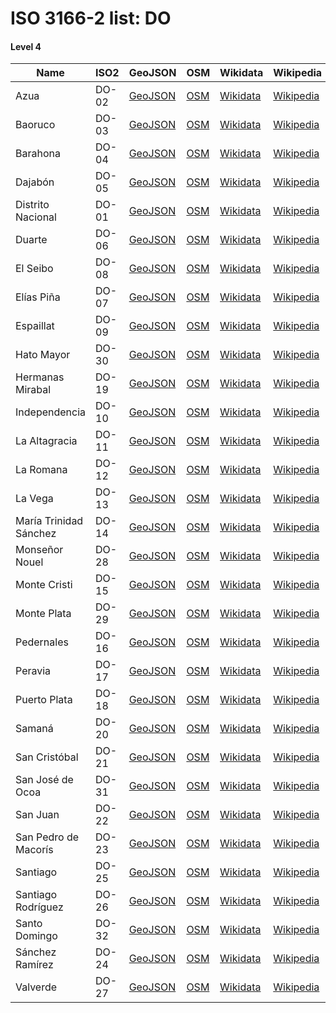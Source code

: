 # ISO 3166-2 list: DO


#### Level 4
Name | ISO2 | GeoJSON | OSM | Wikidata | Wikipedia | population 
--- | --- | --- | --- | --- | --- | --: 
Azua | DO-02 | [GeoJSON](../../export/geojson/q8/iso2/DO/DO-02.geojson) | [OSM](https://www.openstreetmap.org/relation/3421245) | [Wikidata](https://www.wikidata.org/wiki/Q794239) | [Wikipedia](http://en.wikipedia.org/wiki/es%3AAzua) | 
Baoruco | DO-03 | [GeoJSON](../../export/geojson/q8/iso2/DO/DO-03.geojson) | [OSM](https://www.openstreetmap.org/relation/3420663) | [Wikidata](https://www.wikidata.org/wiki/Q807079) | [Wikipedia](http://en.wikipedia.org/wiki/es%3ABahoruco) | 
Barahona | DO-04 | [GeoJSON](../../export/geojson/q8/iso2/DO/DO-04.geojson) | [OSM](https://www.openstreetmap.org/relation/7124584) | [Wikidata](https://www.wikidata.org/wiki/Q1137551) | [Wikipedia](http://en.wikipedia.org/wiki/es%3ABarahona%20%28Rep%C3%BAblica%20Dominicana%29) | 
Dajabón | DO-05 | [GeoJSON](../../export/geojson/q8/iso2/DO/DO-05.geojson) | [OSM](https://www.openstreetmap.org/relation/3412367) | [Wikidata](https://www.wikidata.org/wiki/Q1138575) | [Wikipedia](http://en.wikipedia.org/wiki/es%3AProvincia%20de%20Dajab%C3%B3n) | 
Distrito Nacional | DO-01 | [GeoJSON](../../export/geojson/q8/iso2/DO/DO-01.geojson) | [OSM](https://www.openstreetmap.org/relation/53161) | [Wikidata](https://www.wikidata.org/wiki/Q2499228) | [Wikipedia](http://en.wikipedia.org/wiki/es%3ADistrito%20Nacional) | 
Duarte | DO-06 | [GeoJSON](../../export/geojson/q8/iso2/DO/DO-06.geojson) | [OSM](https://www.openstreetmap.org/relation/3420664) | [Wikidata](https://www.wikidata.org/wiki/Q1262745) | [Wikipedia](http://en.wikipedia.org/wiki/es%3ADuarte%20%28provincia%29) | 
El Seibo | DO-08 | [GeoJSON](../../export/geojson/q8/iso2/DO/DO-08.geojson) | [OSM](https://www.openstreetmap.org/relation/3422238) | [Wikidata](https://www.wikidata.org/wiki/Q1774831) | [Wikipedia](http://en.wikipedia.org/wiki/es%3AEl%20Seibo) | 
Elías Piña | DO-07 | [GeoJSON](../../export/geojson/q8/iso2/DO/DO-07.geojson) | [OSM](https://www.openstreetmap.org/relation/3420312) | [Wikidata](https://www.wikidata.org/wiki/Q1137545) | [Wikipedia](http://en.wikipedia.org/wiki/es%3AEl%C3%ADas%20Pi%C3%B1a) | 
Espaillat | DO-09 | [GeoJSON](../../export/geojson/q8/iso2/DO/DO-09.geojson) | [OSM](https://www.openstreetmap.org/relation/3412918) | [Wikidata](https://www.wikidata.org/wiki/Q530231) | [Wikipedia](http://en.wikipedia.org/wiki/es%3AEspaillat) | 
Hato Mayor | DO-30 | [GeoJSON](../../export/geojson/q8/iso2/DO/DO-30.geojson) | [OSM](https://www.openstreetmap.org/relation/3422239) | [Wikidata](https://www.wikidata.org/wiki/Q937217) | [Wikipedia](http://en.wikipedia.org/wiki/es%3AHato%20Mayor) | 
Hermanas Mirabal | DO-19 | [GeoJSON](../../export/geojson/q8/iso2/DO/DO-19.geojson) | [OSM](https://www.openstreetmap.org/relation/3420313) | [Wikidata](https://www.wikidata.org/wiki/Q549386) | [Wikipedia](http://en.wikipedia.org/wiki/es%3AHermanas%20Mirabal%20%28provincia%29) | 
Independencia | DO-10 | [GeoJSON](../../export/geojson/q8/iso2/DO/DO-10.geojson) | [OSM](https://www.openstreetmap.org/relation/3420665) | [Wikidata](https://www.wikidata.org/wiki/Q1424401) | [Wikipedia](http://en.wikipedia.org/wiki/es%3AIndependencia%20%28Rep%C3%BAblica%20Dominicana%29) | 
La Altagracia | DO-11 | [GeoJSON](../../export/geojson/q8/iso2/DO/DO-11.geojson) | [OSM](https://www.openstreetmap.org/relation/3422240) | [Wikidata](https://www.wikidata.org/wiki/Q1323353) | [Wikipedia](http://en.wikipedia.org/wiki/es%3ALa%20Altagracia) | 
La Romana | DO-12 | [GeoJSON](../../export/geojson/q8/iso2/DO/DO-12.geojson) | [OSM](https://www.openstreetmap.org/relation/3422258) | [Wikidata](https://www.wikidata.org/wiki/Q1140742) | [Wikipedia](http://en.wikipedia.org/wiki/es%3ALa%20Romana%20%28provincia%29) | 
La Vega | DO-13 | [GeoJSON](../../export/geojson/q8/iso2/DO/DO-13.geojson) | [OSM](https://www.openstreetmap.org/relation/3420314) | [Wikidata](https://www.wikidata.org/wiki/Q594405) | [Wikipedia](http://en.wikipedia.org/wiki/es%3ALa%20Vega%20%28Rep%C3%BAblica%20Dominicana%29) | 
María Trinidad Sánchez | DO-14 | [GeoJSON](../../export/geojson/q8/iso2/DO/DO-14.geojson) | [OSM](https://www.openstreetmap.org/relation/3422241) | [Wikidata](https://www.wikidata.org/wiki/Q1949656) | [Wikipedia](http://en.wikipedia.org/wiki/es%3AMar%C3%ADa%20Trinidad%20S%C3%A1nchez%20%28provincia%29) | 
Monseñor Nouel | DO-28 | [GeoJSON](../../export/geojson/q8/iso2/DO/DO-28.geojson) | [OSM](https://www.openstreetmap.org/relation/3420315) | [Wikidata](https://www.wikidata.org/wiki/Q1295496) | [Wikipedia](http://en.wikipedia.org/wiki/es%3AMonse%C3%B1or%20Nouel%20%28provincia%29) | 
Monte Cristi | DO-15 | [GeoJSON](../../export/geojson/q8/iso2/DO/DO-15.geojson) | [OSM](https://www.openstreetmap.org/relation/3411021) | [Wikidata](https://www.wikidata.org/wiki/Q592624) | [Wikipedia](http://en.wikipedia.org/wiki/es%3AMonte%20Cristi%20%28provincia%29) | 
Monte Plata | DO-29 | [GeoJSON](../../export/geojson/q8/iso2/DO/DO-29.geojson) | [OSM](https://www.openstreetmap.org/relation/3420529) | [Wikidata](https://www.wikidata.org/wiki/Q1772745) | [Wikipedia](http://en.wikipedia.org/wiki/es%3AMonte%20Plata) | 
Pedernales | DO-16 | [GeoJSON](../../export/geojson/q8/iso2/DO/DO-16.geojson) | [OSM](https://www.openstreetmap.org/relation/3421242) | [Wikidata](https://www.wikidata.org/wiki/Q1352533) | [Wikipedia](http://en.wikipedia.org/wiki/es%3AProvincia%20de%20Pedernales) | 
Peravia | DO-17 | [GeoJSON](../../export/geojson/q8/iso2/DO/DO-17.geojson) | [OSM](https://www.openstreetmap.org/relation/3421246) | [Wikidata](https://www.wikidata.org/wiki/Q1331932) | [Wikipedia](http://en.wikipedia.org/wiki/es%3APeravia) | 
Puerto Plata | DO-18 | [GeoJSON](../../export/geojson/q8/iso2/DO/DO-18.geojson) | [OSM](https://www.openstreetmap.org/relation/3412919) | [Wikidata](https://www.wikidata.org/wiki/Q693487) | [Wikipedia](http://en.wikipedia.org/wiki/es%3APuerto%20Plata) | 490,733
Samaná | DO-20 | [GeoJSON](../../export/geojson/q8/iso2/DO/DO-20.geojson) | [OSM](https://www.openstreetmap.org/relation/3422242) | [Wikidata](https://www.wikidata.org/wiki/Q1145487) | [Wikipedia](http://en.wikipedia.org/wiki/es%3ASaman%C3%A1) | 
San Cristóbal | DO-21 | [GeoJSON](../../export/geojson/q8/iso2/DO/DO-21.geojson) | [OSM](https://www.openstreetmap.org/relation/3422564) | [Wikidata](https://www.wikidata.org/wiki/Q1366107) | [Wikipedia](http://en.wikipedia.org/wiki/es%3ASan%20Crist%C3%B3bal%20%28provincia%29) | 
San José de Ocoa | DO-31 | [GeoJSON](../../export/geojson/q8/iso2/DO/DO-31.geojson) | [OSM](https://www.openstreetmap.org/relation/3421243) | [Wikidata](https://www.wikidata.org/wiki/Q1424391) | [Wikipedia](http://en.wikipedia.org/wiki/es%3ASan%20Jos%C3%A9%20de%20Ocoa) | 
San Juan | DO-22 | [GeoJSON](../../export/geojson/q8/iso2/DO/DO-22.geojson) | [OSM](https://www.openstreetmap.org/relation/3420316) | [Wikidata](https://www.wikidata.org/wiki/Q2001793) | [Wikipedia](http://en.wikipedia.org/wiki/es%3ASan%20Juan%20%28Rep%C3%BAblica%20Dominicana%29) | 
San Pedro de Macorís | DO-23 | [GeoJSON](../../export/geojson/q8/iso2/DO/DO-23.geojson) | [OSM](https://www.openstreetmap.org/relation/3422259) | [Wikidata](https://www.wikidata.org/wiki/Q1366119) | [Wikipedia](http://en.wikipedia.org/wiki/es%3ASan%20Pedro%20de%20Macor%C3%ADs) | 
Santiago | DO-25 | [GeoJSON](../../export/geojson/q8/iso2/DO/DO-25.geojson) | [OSM](https://www.openstreetmap.org/relation/3412920) | [Wikidata](https://www.wikidata.org/wiki/Q1772983) | [Wikipedia](http://en.wikipedia.org/wiki/es%3ASantiago%20%28Rep%C3%BAblica%20Dominicana%29) | 
Santiago Rodríguez | DO-26 | [GeoJSON](../../export/geojson/q8/iso2/DO/DO-26.geojson) | [OSM](https://www.openstreetmap.org/relation/3412368) | [Wikidata](https://www.wikidata.org/wiki/Q2021942) | [Wikipedia](http://en.wikipedia.org/wiki/es%3ASantiago%20Rodr%C3%ADguez%20%28provincia%29) | 99,044
Santo Domingo | DO-32 | [GeoJSON](../../export/geojson/q8/iso2/DO/DO-32.geojson) | [OSM](https://www.openstreetmap.org/relation/3422565) | [Wikidata](https://www.wikidata.org/wiki/Q1352536) | [Wikipedia](http://en.wikipedia.org/wiki/es%3ASanto%20Domingo%20%28provincia%29) | 
Sánchez Ramírez | DO-24 | [GeoJSON](../../export/geojson/q8/iso2/DO/DO-24.geojson) | [OSM](https://www.openstreetmap.org/relation/3420666) | [Wikidata](https://www.wikidata.org/wiki/Q1836903) | [Wikipedia](http://en.wikipedia.org/wiki/es%3AS%C3%A1nchez%20Ram%C3%ADrez%20%28provincia%29) | 
Valverde | DO-27 | [GeoJSON](../../export/geojson/q8/iso2/DO/DO-27.geojson) | [OSM](https://www.openstreetmap.org/relation/3412369) | [Wikidata](https://www.wikidata.org/wiki/Q1774848) | [Wikipedia](http://en.wikipedia.org/wiki/es%3AValverde%20%28Rep%C3%BAblica%20Dominicana%29) | 
